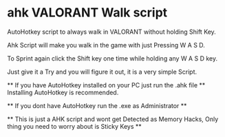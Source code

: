 # ahk VALORANT Walk script 
 AutoHotkey script to always walk in VALORANT without holding Shift Key.
 
 Ahk Script will make you walk in the game with just Pressing W A S D.
 
 To Sprint again click the Shift key one time while holding any W A S D key.
 
 Just give it a Try and you will figure it out, it is a very simple Script.
 
 ** If you have AutoHotkey installed on your PC just run the .ahk file ** 
 Installing AutoHotkey is recommended.
 
 ** If you dont have AutoHotkey run the .exe as Administrator **
 
 ** This is just a AHK script and wont get Detected as Memory Hacks, Only thing you need to worry about is Sticky Keys **
 
 
 
 
